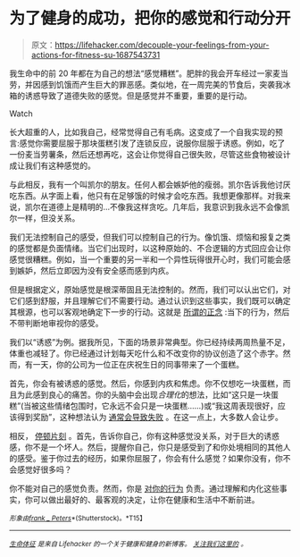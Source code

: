 # 为了健身的成功，把你的感觉和行动分开

> 原文：<https://lifehacker.com/decouple-your-feelings-from-your-actions-for-fitness-su-1687543731>

我生命中的前 20 年都在为自己的想法“感觉糟糕”。肥胖的我会开车经过一家麦当劳，并因感到饥饿而产生巨大的罪恶感。类似地，在一周完美的节食后，突袭我冰箱的诱惑导致了道德失败的感觉。但是感觉并不重要，重要的是行动。

Watch

长大超重的人，比如我自己，经常觉得自己有毛病。这变成了一个自我实现的预言:感觉你需要屈服于那块蛋糕引发了连锁反应，说服你屈服于诱惑。例如，吃了一份麦当劳薯条，然后还想再吃，这会让你觉得自己很失败，尽管这些食物被设计成让我们有这种感觉的。

与此相反，我有一个叫凯尔的朋友。任何人都会嫉妒他的瘦弱。凯尔告诉我他讨厌吃东西。从字面上看，他只有在足够饿的时候才会吃东西。我想更像那样。对我来说，凯尔在道德上是精明的...不像我这样贪吃。几年后，我意识到我永远不会像凯尔一样，但没关系。

我们无法控制自己的感受，但我们可以控制自己的行为。像饥饿、烦恼和报复之类的感觉都是负面情绪。当它们出现时，以这种原始的、不合逻辑的方式回应会让你感觉很糟糕。例如，当一个重要的另一半和一个异性玩得很开心时，我们可能会感到嫉妒，然后立即因为没有安全感而感到内疚。

但是根据定义，原始感觉是根深蒂固且无法控制的。然而，我们可以认出它们，对它们感到舒服，并且理解它们不需要行动。通过认识到这些事实，我们既可以确定其根源，也可以客观地确定下一步的行动。这就是 [所谓的正念](https://lifehacker.com/what-is-mindfulness-and-why-is-everyone-talking-abo-1502693174) :当下的行为，然后不带判断地审视你的感受。

我们以“诱惑”为例。据我所见，下面的场景非常典型。你已经持续两周热量不足，体重也减轻了。你已经通过计划每天吃什么和不改变你的协议创造了这个赤字。然而，有一天，你的公司为一位正在庆祝生日的同事带来了一个蛋糕。

首先，你会有被诱惑的感觉。然后，你感到内疚和焦虑。你不仅想吃一块蛋糕，而且为此感到良心的痛苦。你的头脑中会出现*合理化*的想法，比如“这只是一块蛋糕”(当被这些情绪包围时，它永远不会只是一块蛋糕……)或“我这周表现很好，应该得到奖励”，这种想法认为 [通常会导致失败](https://lifehacker.com/the-benefits-of-intentionally-failing-on-your-diet-1682610160) 。在这一点上，大多数人会让步。

相反， [停顿片刻](http://vitals.lifehacker.com/avoid-bad-diet-decisions-with-the-10-minute-rule-1683893141) 。首先，告诉你自己，你有这种感觉没关系，对于巨大的诱惑感，你不是一个坏人。然后，提醒你自己，你只是感受到了和你处境相同的其他人的感受。鉴于你过去的经历，如果你屈服了，你会有什么感觉？如果你没有，你不会感觉好很多吗？

你不能对自己的感觉负责。然而，你是 [对你的行为](http://vitals.lifehacker.com/four-harsh-truths-that-will-make-you-a-healthier-person-1684899154) 负责。通过理解和内化这些事实，你可以做出最好的、最客观的决定，让你在健康和生活中不断前进。

<small>*形象由*</small>[<small>*frank _ Peters*</small>](http://www.shutterstock.com/pic-253471582/stock-photo-broken-chain.html?src=pp-same_artist-209532766-8i6LxQIRByqTjB-C4STbYA-2&ws=1)<small>*(Shutterstock)。*T15】</small>

* * *

[*<small>生命体征</small>*](http://vitals.lifehacker.com/) <small>*是来自 Lifehacker 的一个关于健康和健身的新博客。*</small> [*<small>关注我们这里的</small>*](https://twitter.com/VitalsLH) *<small>。</small>*